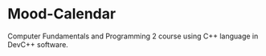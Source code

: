 # Mood-Calendar
Computer Fundamentals and Programming 2 course using C++ language in DevC++ software.
